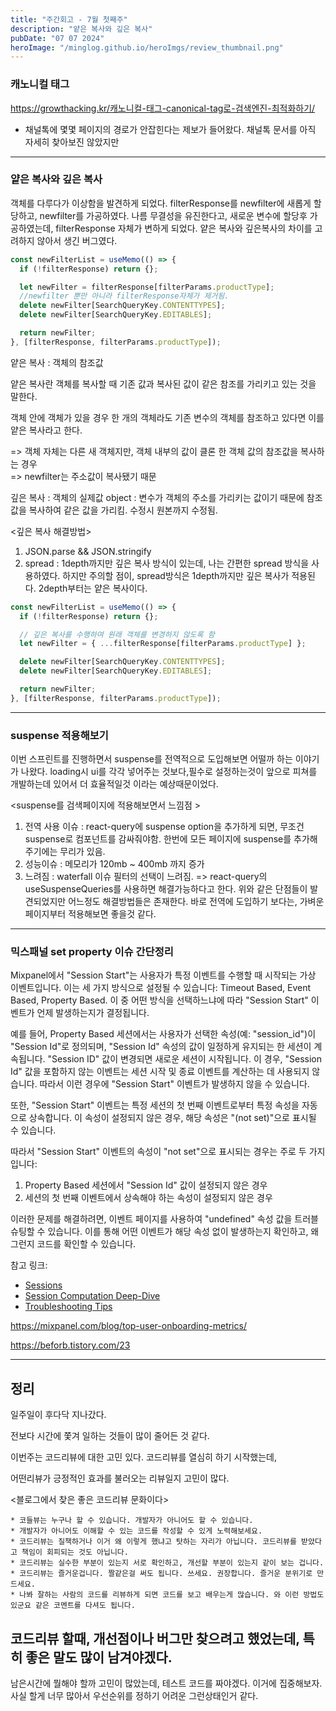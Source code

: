 ```yaml
---
title: "주간회고 - 7월 첫째주"
description: "얕은 복사와 깊은 복사"
pubDate: "07 07 2024"
heroImage: "/minglog.github.io/heroImgs/review_thumbnail.png"
---
```


### 캐노니컬 태그

https://growthacking.kr/캐노니컬-태그-canonical-tag로-검색엔진-최적화하기/

- 채널톡에 몇몇 페이지의 경로가 안잡힌다는 제보가 들어왔다.
  채널톡 문서를 아직 자세히 찾아보진 않았지만

---

### 얕은 복사와 깊은 복사

객체를 다루다가 이상함을 발견하게 되었다.
filterResponse를 newfilter에 새롭게 할당하고, newfilter를 가공하였다.
나름 무결성을 유진한다고, 새로운 변수에 할당후 가공하였는데,
filterResponse 자체가 변하게 되었다.
얕은 복사와 깊은복사의 차이를 고려하지 않아서 생긴 버그였다.

```jsx
const newFilterList = useMemo(() => {
  if (!filterResponse) return {};

  let newFilter = filterResponse[filterParams.productType];
  //newfilter 뿐만 아니라 filterResponse자체가 제거됨.
  delete newFilter[SearchQueryKey.CONTENTTYPES];
  delete newFilter[SearchQueryKey.EDITABLES];

  return newFilter;
}, [filterResponse, filterParams.productType]);
```

얕은 복사 : 객체의 참조값

얕은 복사란 객체를 복사할 때 기존 값과 복사된 값이 같은 참조를 가리키고 있는 것을 말한다.

객체 안에 객체가 있을 경우 한 개의 객체라도 기존 변수의 객체를 참조하고 있다면 이를 얕은 복사라고 한다.

=> 객체 자체는 다른 새 객체지만, 객체 내부의 값이 클론 한 객체 값의 참조값을 복사하는 경우 <br/>
=> newfilter는 주소값이 복사됐기 때문

깊은 복사 : 객체의 실제값
object : 변수가 객체의 주소를 가리키는 값이기 때문에 참조값을 복사하여 같은 값을 가리킴. 수정시 원본까지 수정됨.

<깊은 복사 해결방법>

1. JSON.parse && JSON.stringify
2. spread : 1depth까지만 깊은 복사
   방식이 있는데, 나는 간편한 spread 방식을 사용하였다.
   하지만 주의할 점이, spread방식은 1depth까지만 깊은 복사가 적용된다.
   2depth부터는 얕은 복사이다.

```jsx
const newFilterList = useMemo(() => {
  if (!filterResponse) return {};

  // 깊은 복사를 수행하여 원래 객체를 변경하지 않도록 함
  let newFilter = { ...filterResponse[filterParams.productType] };

  delete newFilter[SearchQueryKey.CONTENTTYPES];
  delete newFilter[SearchQueryKey.EDITABLES];

  return newFilter;
}, [filterResponse, filterParams.productType]);
```

---

### suspense 적용해보기

이번 스프린트를 진행하면서 suspense를 전역적으로 도입해보면 어떨까 하는 이야기가 나왔다.
loading시 ui를 각각 넣어주는 것보다,필수로 설정하는것이 앞으로 피쳐를 개발하는데 있어서 더 효율적일것 이라는 예상때문이었다.

<suspense를 검색페이지에 적용해보면서 느낌점 >

1. 전역 사용 이슈 : react-query에 suspense option을 추가하게 되면, 무조건 suspense로 컴포넌트를 감싸줘야함. 한번에 모든 페이지에 suspense를 추가해주기에는 무리가 있음.
2. 성능이슈 : 메모리가 120mb ~ 400mb 까지 증가
3. 느려짐 : waterfall 이슈 필터의 선택이 느려짐.
   => react-query의 useSuspenseQueries를 사용하면 해결가능하다고 한다.
   위와 같은 단점들이 발견되었지만 어느정도 해결방법들은 존재한다. 바로 전역에 도입하기 보다는, 가벼운 페이지부터 적용해보면 좋을것 같다.

---

### 믹스패널 set property 이슈 간단정리

Mixpanel에서 "Session Start"는 사용자가 특정 이벤트를 수행할 때 시작되는 가상 이벤트입니다. 이는 세 가지 방식으로 설정될 수 있습니다: Timeout Based, Event Based, Property Based. 이 중 어떤 방식을 선택하느냐에 따라 "Session Start" 이벤트가 언제 발생하는지가 결정됩니다.

예를 들어, Property Based 세션에서는 사용자가 선택한 속성(예: "session_id")이 "Session Id"로 정의되며, "Session Id" 속성의 값이 일정하게 유지되는 한 세션이 계속됩니다. "Session ID" 값이 변경되면 새로운 세션이 시작됩니다. 이 경우, "Session Id" 값을 포함하지 않는 이벤트는 세션 시작 및 종료 이벤트를 계산하는 데 사용되지 않습니다. 따라서 이런 경우에 "Session Start" 이벤트가 발생하지 않을 수 있습니다.

또한, "Session Start" 이벤트는 특정 세션의 첫 번째 이벤트로부터 특정 속성을 자동으로 상속합니다. 이 속성이 설정되지 않은 경우, 해당 속성은 "(not set)"으로 표시될 수 있습니다.

따라서 "Session Start" 이벤트의 속성이 "not set"으로 표시되는 경우는 주로 두 가지입니다:

1. Property Based 세션에서 "Session Id" 값이 설정되지 않은 경우
2. 세션의 첫 번째 이벤트에서 상속해야 하는 속성이 설정되지 않은 경우

이러한 문제를 해결하려면, 이벤트 페이지를 사용하여 "undefined" 속성 값을 트러블슈팅할 수 있습니다. 이를 통해 어떤 이벤트가 해당 속성 없이 발생하는지 확인하고, 왜 그런지 코드를 확인할 수 있습니다.

참고 링크:

- [Sessions](https://docs.mixpanel.com/docs/features/sessions)
- [Session Computation Deep-Dive](https://docs.mixpanel.com/docs/features/sessions#session-computation-deep-dive)
- [Troubleshooting Tips](https://docs.mixpanel.com/docs/features/advanced#troubleshooting-tips)

https://mixpanel.com/blog/top-user-onboarding-metrics/

https://beforb.tistory.com/23

---

## 정리

일주일이 후다닥 지나갔다.

전보다 시간에 쫓겨 일하는 것들이 많이 줄어든 것 같다.

이번주는 코드리뷰에 대한 고민 있다. 코드리뷰를 열심히 하기 시작했는데,

어떤리뷰가 긍정적인 효과를 불러오는 리뷰일지 고민이 많다.

<블로그에서 찾은 좋은 코드리뷰 문화이다>

```
* 코들뷰는 누구나 할 수 있습니다. 개발자가 아니어도 할 수 있습니다.
* 개발자가 아니어도 이해할 수 있는 코드를 작성할 수 있게 노력해보세요.
* 코드리뷰는 질책하거나 이거 왜 이렇게 했냐고 탓하는 자리가 아닙니다. 코드리뷰를 받았다고 책임이 회피되는 것도 아닙니다.
* 코드리뷰는 실수한 부분이 있는지 서로 확인하고, 개선할 부분이 있는지 같이 보는 겁니다.
* 코드리뷰는 즐거운겁니다. 짤같은걸 써도 됩니다. 쓰세요. 권장합니다. 즐거운 분위기로 만드세요.
* 나봐 잘하는 사람의 코드를 리뷰하게 되면 코드를 보고 배우는게 많습니다. 와 이런 방법도 있군요 같은 코멘트를 다셔도 됩니다.
```

## 코드리뷰 할때, 개선점이나 버그만 찾으려고 했었는데, 특히 좋은 말도 많이 남겨야겠다.

남은시간에 뭘해야 할까 고민이 많았는데,
테스트 코드를 짜야겠다. 이거에 집중해보자.
사실 할게 너무 많아서 우선순위를 정하기 어려운 그런상태인거 같다.

